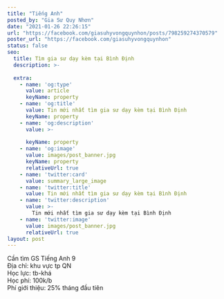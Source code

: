```yaml
---
title: "Tiếng Anh"
posted_by: "Gia Sư Quy Nhơn"
date: "2021-01-26 22:26:15"
url: "https://facebook.com/giasuhyvongquynhon/posts/798259274370579"
poster_url: "https://facebook.com/giasuhyvongquynhon"
status: false
seo:
  title: Tìm gia sư dạy kèm tại Bình Định
  description: >-
    
  extra:
    - name: 'og:type'
      value: article
      keyName: property
    - name: 'og:title'
      value: Tin mới nhất tìm gia sư dạy kèm tại Bình Định
      keyName: property
    - name: 'og:description'
      value: >-
        
      keyName: property
    - name: 'og:image'
      value: images/post_banner.jpg
      keyName: property
      relativeUrl: true
    - name: 'twitter:card'
      value: summary_large_image
    - name: 'twitter:title'
      value: Tin mới nhất tìm gia sư dạy kèm tại Bình Định
    - name: 'twitter:description'
      value: >-
        Tin mới nhất tìm gia sư dạy kèm tại Bình Định
    - name: 'twitter:image'
      value: images/post_banner.jpg
      relativeUrl: true
layout: post
---
```

Cần tìm GS Tiếng Anh 9<br>Địa chỉ: khu vực tp QN<br>Học lực: tb-khá<br>Học phí: 100k/b<br>Phí giới thiệu: 25% tháng đầu tiên
